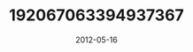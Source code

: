 ---
title: "192067063394937367"
image: "2012-05-16 07.09.59 192067063394937367_46248401"
date: "2012-05-16"
type: "photo"
---